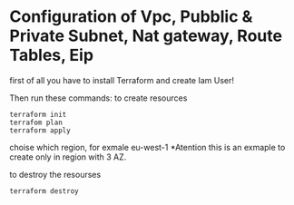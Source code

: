 # Configuration of Vpc, Pubblic & Private Subnet, Nat gateway, Route Tables, Eip #

first of all you have to install Terraform and create Iam User!

Then run these commands: 
to create resources
	
	terraform init
	terrafom plan
	terraform apply
	
choise which region, for exmale eu-west-1
*Atention this is an exmaple to create only in region with 3 AZ.

to destroy the resourses

	terraform destroy
	

